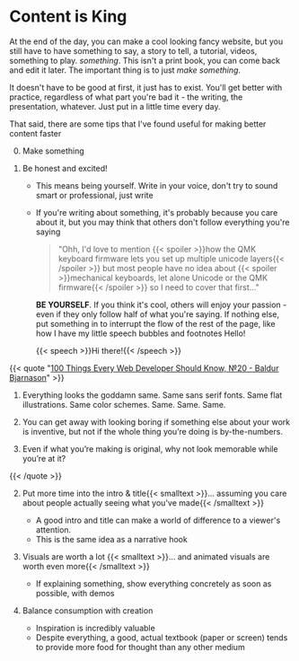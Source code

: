 # Content is King

At the end of the day, you can make a cool looking fancy website, but you still have to have something to say, a story to tell, a tutorial, videos, something to play. *something*. This isn't a print book, you can come back and edit it later. The important thing is to just *make something*.

It doesn't have to be good at first, it just has to exist. You'll get better with practice, regardless of what part you're bad it - the writing, the presentation, whatever. Just put in a little time every day.

That said, there are some tips that I've found useful for making better content faster

0. Make something

1. Be honest and excited!

   * This means being yourself. Write in your voice, don't try to sound smart or professional, just write

   * If you're writing about something, it's probably because you care about it, but you may think that others don't follow everything you're saying 

     > "Ohh, I'd love to mention {{< spoiler >}}how the QMK keyboard firmware lets you set up multiple unicode layers{{< /spoiler >}} but most people have no idea about {{< spoiler >}}mechanical keyboards, let alone Unicode or the QMK firmware{{< /spoiler >}} so I need to cover that first…"

     **BE YOURSELF**. If you think it's cool, others will enjoy your passion - even if they only follow half of what you're saying. If nothing else, put something in to interrupt the flow of the rest of the page, like how I have my little speech bubbles and footnotes <footnote>Hello!</footnote>

     {{< speech >}}Hi there!{{< /speech >}}
     

{{< quote "[100 Things Every Web Developer Should Know, №20 - Baldur Bjarnason](https://www.baldurbjarnason.com/2021/100-things-every-web-developer-should-know/)" >}}
     
1. Everything looks the goddamn same. Same sans serif fonts. Same flat illustrations. Same color schemes. Same. Same. Same.
   
2. You can get away with looking boring if something else about your work is inventive, but not if the whole thing you’re doing is by-the-numbers.
   
3. Even if what you’re making is original, why not look memorable while you’re at it?
   

{{< /quote >}}

2. Put more time into the intro & title{{< smalltext >}}... assuming you care about people actually seeing what you've made{{< /smalltext >}}

   * A good intro and title can make a world of difference to a viewer's attention. 
   * This is the same idea as a narrative hook

3. Visuals are worth a lot {{< smalltext >}}... and animated visuals are worth even more{{< /smalltext >}}

   * If explaining something, show everything concretely as soon as possible, with demos

4. Balance consumption with creation

   * Inspiration is incredibly valuable
   * Despite everything, a good, actual textbook (paper or screen) tends to provide more food for thought than any other medium
